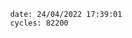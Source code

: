 

                date: 24/04/2022 17:39:01
                cycles: 82200

                         
